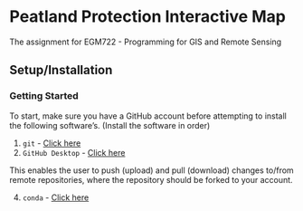 # Peatland Protection Interactive Map
The assignment for EGM722 -  Programming for GIS and Remote Sensing

## Setup/Installation 

### Getting Started
To start, make sure you have a GitHub account before attempting to install the following software’s. 
(Install the software in order)

1. `git` - [Click here](https://git-scm.com/downloads)
2. `GitHub Desktop` - [Click here](https://github.com/apps/desktop)

This enables the user to push (upload) and pull (download) changes to/from remote repositories, where the repository should be forked to your account.

   
4. `conda` - [Click here](https://www.anaconda.com/docs/getting-started/anaconda/install)
   


